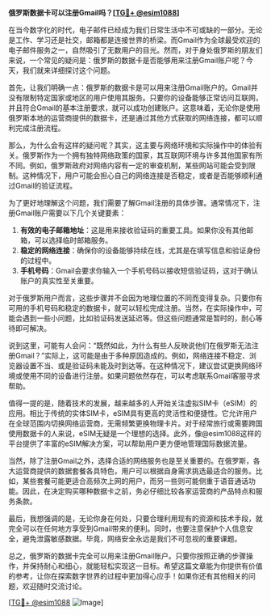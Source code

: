 **俄罗斯数据卡可以注册Gmail吗？[[TG💪+ @esim1088](https://t.me/s/esim1088)]**

在当今数字化的时代，电子邮件已经成为我们日常生活中不可或缺的一部分。无论是工作、学习还是社交，邮箱都是连接世界的桥梁。而Gmail作为全球最受欢迎的电子邮件服务之一，自然吸引了无数用户的目光。然而，对于身处俄罗斯的朋友们来说，一个常见的疑问是：俄罗斯的数据卡是否能够用来注册Gmail账户呢？今天，我们就来详细探讨这个问题。

首先，让我们明确一点：俄罗斯的数据卡是可以用来注册Gmail账户的。Gmail并没有限制特定国家或地区的用户使用其服务。只要你的设备能够正常访问互联网，并且符合Gmail的基本注册要求，就可以成功创建账户。这意味着，无论你是使用俄罗斯本地的运营商提供的数据卡，还是通过其他方式获取的网络连接，都可以顺利完成注册流程。

那么，为什么会有这样的疑问呢？其实，这主要与网络环境和实际操作中的体验有关。俄罗斯作为一个拥有独特网络政策的国家，其互联网环境与许多其他国家有所不同。例如，俄罗斯政府对网络内容有一定的审查机制，某些网站可能会受到限制。这种情况下，用户可能会担心自己的网络连接是否稳定，或者是否能够顺利通过Gmail的验证流程。

为了更好地理解这个问题，我们需要了解Gmail注册的具体步骤。通常情况下，注册Gmail账户需要以下几个关键要素：

1. **有效的电子邮箱地址**：这是用来接收验证码的重要工具。如果你没有其他邮箱，可以选择临时邮箱服务。
2. **稳定的网络连接**：确保你的设备能够持续在线，尤其是在填写信息和验证身份的过程中。
3. **手机号码**：Gmail会要求你输入一个手机号码以接收短信验证码，这对于确认账户的真实性至关重要。

对于俄罗斯用户而言，这些步骤并不会因为地理位置的不同而变得复杂。只要你有可用的手机号码和稳定的数据卡，就可以轻松完成注册。当然，在实际操作中，可能会遇到一些小问题，比如验证码发送延迟等。但这些问题通常是暂时的，耐心等待即可解决。

说到这里，可能有人会问：“既然如此，为什么有些人反映说他们在俄罗斯无法注册Gmail？”实际上，这可能是由于多种原因造成的。例如，网络连接不稳定、浏览器设置不当、或是验证码未能及时到达等。在这种情况下，建议尝试更换网络环境或使用不同的设备进行注册。如果问题依然存在，可以考虑联系Gmail客服寻求帮助。

值得一提的是，随着技术的发展，越来越多的人开始关注虚拟SIM卡（eSIM）的应用。相比于传统的实体SIM卡，eSIM具有更高的灵活性和便捷性。它允许用户在全球范围内切换网络运营商，无需频繁更换物理卡片。对于经常旅行或需要跨国使用数据卡的人来说，eSIM无疑是一个理想的选择。此外，像@esim1088这样的平台提供了丰富的eSIM解决方案，可以帮助用户更方便地管理国际数据流量。

当然，除了注册Gmail之外，选择合适的网络服务也是至关重要的。在俄罗斯，各大运营商提供的数据套餐各具特色，用户可以根据自身需求挑选最适合的服务。比如，某些套餐可能更适合高频次上网的用户，而另一些则可能侧重于语音通话功能。因此，在决定购买哪种数据卡之前，务必仔细比较各家运营商的产品特点和服务条款。

最后，我想强调的是，无论你身在何处，只要合理利用现有的资源和技术手段，就完全可以在任何地方享受到Gmail带来的便利。同时，也要注意保护个人信息安全，避免泄露敏感数据。毕竟，网络安全永远是我们不可忽视的重要课题。

总之，俄罗斯的数据卡完全可以用来注册Gmail账户。只要你按照正确的步骤操作，并保持耐心和细心，就能轻松实现这一目标。希望这篇文章能为你提供有价值的参考，让你在探索数字世界的过程中更加得心应手！如果你还有其他相关的问题，欢迎随时交流讨论。

[[TG💪+ @esim1088](https://t.me/s/esim1088) ![Image](https://i.postimg.cc/4NQfJmqS/Snipaste-2025-05-13-00-14-12.png)]